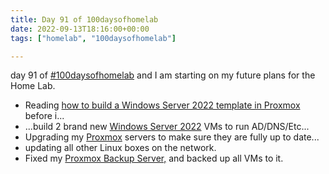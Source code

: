 ```yaml
---
title: Day 91 of 100daysofhomelab
date: 2022-09-13T18:16:00+00:00	
tags: ["homelab", "100daysofhomelab"]

---
```


day 91 of  [#100daysofhomelab](https://twitter.com/hashtag/100DaysOfHomeLab) and I am starting on my future plans for the Home Lab.

* Reading [how to build a Windows Server 2022 template in Proxmox](https://www.reddit.com/r/Proxmox/comments/tnn4sn/windows_templates/) before i...
* ...build 2 brand new [Windows Server 2022](https://en.wikipedia.org/wiki/Windows_Server_2022) VMs to run AD/DNS/Etc...
* Upgrading my [Proxmox](https://www.proxmox.com/en/) servers to make sure they are fully up to date...
* updating all other Linux boxes on the network.
* Fixed my [Proxmox Backup Server,](https://www.proxmox.com/en/proxmox-backup-server) and backed up all VMs to it.
